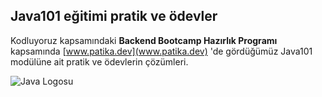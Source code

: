 ## Java101 eğitimi pratik ve ödevler

Kodluyoruz kapsamındaki **Backend Bootcamp Hazırlık Programı** kapsamında [www.patika.dev](www.patika.dev) 'de gördüğümüz Java101 modülüne ait pratik ve ödevlerin çözümleri.

![Java Logosu](https://kodgemisi.com/assets/yazilim/java-4c808a3834c3eb26ddb21af59bfd77e7383399b68aa96747ee08b0c846d932ba.png)